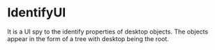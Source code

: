 IdentifyUI
==========

It is a UI spy to the identify properties of desktop objects. The objects appear in the form of a tree with desktop being the root.
